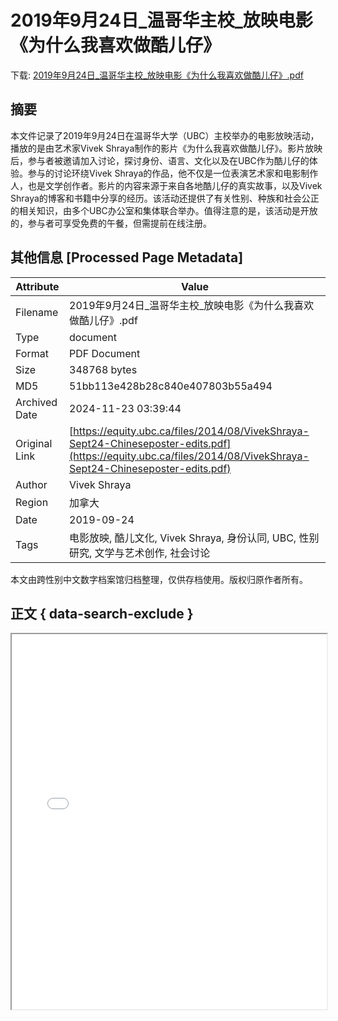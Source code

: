 # 2019年9月24日_温哥华主校_放映电影《为什么我喜欢做酷儿仔》

<!-- tcd_download_link -->
下载: [2019年9月24日_温哥华主校_放映电影《为什么我喜欢做酷儿仔》.pdf](2019年9月24日_温哥华主校_放映电影《为什么我喜欢做酷儿仔》.pdf)
<!-- tcd_download_link_end -->

## 摘要

<!-- tcd_abstract -->
本文件记录了2019年9月24日在温哥华大学（UBC）主校举办的电影放映活动，播放的是由艺术家Vivek Shraya制作的影片《为什么我喜欢做酷儿仔》。影片放映后，参与者被邀请加入讨论，探讨身份、语言、文化以及在UBC作为酷儿仔的体验。参与的讨论环绕Vivek Shraya的作品，他不仅是一位表演艺术家和电影制作人，也是文学创作者。影片的内容来源于来自各地酷儿仔的真实故事，以及Vivek Shraya的博客和书籍中分享的经历。该活动还提供了有关性别、种族和社会公正的相关知识，由多个UBC办公室和集体联合举办。值得注意的是，该活动是开放的，参与者可享受免费的午餐，但需提前在线注册。

<!-- tcd_abstract_end -->

## 其他信息 [Processed Page Metadata]

| Attribute       | Value                                  |
|-----------------|----------------------------------------|
| Filename        | 2019年9月24日_温哥华主校_放映电影《为什么我喜欢做酷儿仔》.pdf                             |
| Type            | document                                 |
| Format          | PDF Document                               |
| Size            | 348768 bytes                           |
| MD5             | 51bb113e428b28c840e407803b55a494                                  |
| Archived Date   | 2024-11-23 03:39:44                             |
| Original Link   | [https://equity.ubc.ca/files/2014/08/VivekShraya-Sept24-Chineseposter-edits.pdf](https://equity.ubc.ca/files/2014/08/VivekShraya-Sept24-Chineseposter-edits.pdf)                         |
| Author          | Vivek Shraya                               |
| Region          | 加拿大                               |
| Date            | 2019-09-24                                 |
| Tags            | 电影放映, 酷儿文化, Vivek Shraya, 身份认同, UBC, 性别研究, 文学与艺术创作, 社会讨论                                 |

本文由跨性别中文数字档案馆归档整理，仅供存档使用。版权归原作者所有。


## 正文 { data-search-exclude }

<!-- tcd_main_text -->
<iframe src="../2019年9月24日_温哥华主校_放映电影《为什么我喜欢做酷儿仔》.pdf" width="100%" height="600px">
    <p>无法显示PDF，请下载查看。</p>
</iframe>
<!-- tcd_main_text_end -->

